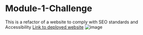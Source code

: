 # Module-1-Challenge
This is a refactor of a website to comply with SEO standards and Accessibility
[Link to deployed website](https://carmetlo.github.io/Module-1-Challenge/)
![image](./assets/images/digital-marketing-meeting.jpg)
